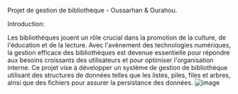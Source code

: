 Projet de gestion de bibliothèque - Oussarhan & Ourahou.

Introduction:

Les bibliothèques jouent un rôle crucial dans la promotion de la culture, de l'éducation et de la lecture. Avec l'avènement des technologies numériques, la gestion efficace des bibliothèques est devenue essentielle pour répondre aux besoins croissants des utilisateurs et pour optimiser l'organisation interne. Ce projet vise à développer un système de gestion de bibliothèque utilisant des structures de données telles que les listes, piles, files et arbres, ainsi que des fichiers pour assurer la persistance des données.
![image](https://github.com/ourahou-oussarhan/Mini-projet-sur-projet-la-gestion-de-biblioth-que-SMIA-S4-FPBM/assets/171852963/df363813-653c-4756-a121-28696439b7de)

